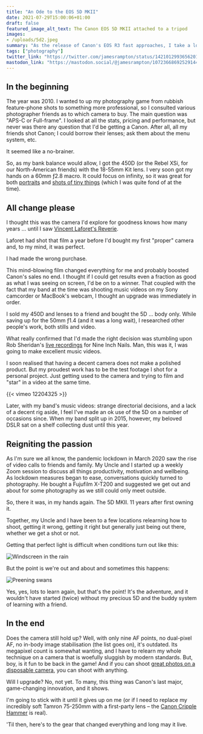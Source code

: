 ```yaml
---
title: "An Ode to the EOS 5D MKII"
date: 2021-07-29T15:00:06+01:00
draft: false
featured_image_alt_text: The Canon EOS 5D MKII attached to a tripod
images:
- /uploads/5d2.jpeg
summary: "As the release of Canon's EOS R3 fast approaches, I take a look back and reignite my love for what started it all: the game-changer; the Canon EOS 5D MKII."
tags: ["photography"]
twitter_link: "https://twitter.com/jamesrampton/status/1421012993656201220"
mastodon_link: "https://mastodon.social/@jamesrampton/107236686925291447"
---
```

## In the beginning
The year was 2010. I wanted to up my photography game from rubbish feature-phone shots to something more professional, so I consulted various photographer friends as to which camera to buy. The main question was "APS-C or Full-frame". I looked at all the stats, pricing and performance, but never was there any question that I'd be getting a Canon. After all, all my friends shot Canon; I could borrow their lenses; ask them about the menu system, etc.

It seemed like a no-brainer.

So, as my bank balance would allow, I got the 450D (or the Rebel XSi, for our North-American friends) with the 18-55mm Kit lens. I very soon got my hands on a 60mm ƒ2.8 macro. It could focus on infinity, so it was great for both [portraits](https://www.flickr.com/photos/jamesrampton/4643382184/) and [shots of tiny things](https://www.flickr.com/photos/jamesrampton/4392554920/) (which I was quite fond of at the time).

## All change please 
I thought this was the camera I'd explore for goodness knows how many years &hellip; until I saw [Vincent Laforet's Reverie](https://vimeo.com/7151244).

Laforet had shot that film a year before I'd bought my first "proper" camera and, to my mind, it was perfect.

I had made the wrong purchase.

This mind-blowing film changed everything for me and probably boosted Canon's sales no end. I thought if I could get results even a fraction as good as what I was seeing on screen, I'd be on to a winner. That coupled with the fact that my band at the time was shooting music videos on my Sony camcorder or MacBook's webcam, I thought an upgrade was immediately in order. 

I sold my 450D and lenses to a friend and bought the 5D &hellip; body only. While saving up for the 50mm ƒ1.4 (and it was a long wait), I researched other people's work, both stills and video.

What really confirmed that I'd made the right decision was stumbling upon Rob Sheridan's [live recordings](https://www.youtube.com/watch?v=mWH_4UZ_mfQ) for Nine Inch Nails. Man, this was it, I was going to make excellent music videos.

I soon realised that having a decent camera does not make a polished product. But my proudest work has to be the test footage I shot for a personal project. Just getting used to the camera and trying to film and "star" in a video at the same time.

{{< vimeo 12204325 >}}

Later, with my band's music videos: strange directorial decisions, and a lack of a decent rig aside, I feel I've made an ok use of the 5D on a number of occasions since. When my band split up in 2015, however, my beloved DSLR sat on a shelf collecting dust until this year.

## Reigniting the passion
As I'm sure we all know, the pandemic lockdown in March 2020 saw the rise of video calls to friends and family. My Uncle and I started up a weekly Zoom session to discuss all things productivity, motivation and wellbeing. As lockdown measures began to ease, conversations quickly turned to photography. He bought a Fujufilm X-T200 and suggested we get out and about for some photography as we still could only meet outside.

So, there it was, in my hands again. The 5D MKII. 11 years after first owning it.

Together, my Uncle and I have been to a few locations relearning how to shoot, getting it wrong, getting it right but generally just being out there, whether we get a shot or not.

Getting that perfect light is difficult when conditions turn out like this:

![Windscreen in the rain](/uploads/_MG_0051.jpeg)

But the point is we're out and about and sometimes this happens:

![Preening swans](/uploads/_MG_0026.jpeg)

Yes, yes, lots to learn again, but that's the point! It's the adventure, and it wouldn't have started (twice) without my precious 5D and the buddy system of learning with a friend.

## In the end
Does the camera still hold up? Well, with only nine AF points, no dual-pixel AF, no in-body image stabilisation (the list goes on), it's outdated. Its megapixel count is somewhat wanting, and I have to relearn my whole technique on a camera that is woefully sluggish by modern standards. But, boy, is it fun to be back in the game! And if you can shoot [great photos on a disposable camera](https://indoek.com/article/27-frames-scott-soens/), you can shoot with anything.

Will I upgrade? No, not yet. To many, this thing was Canon's last major, game-changing innovation, and it shows.

I'm going to stick with it until it gives up on me (or if I need to replace my incredibly soft Tamron 75-250mm with a first-party lens – the [Canon Cripple Hammer](https://www.youtube.com/watch?v=4cBIccL7pfg) is real).

'Til then, here's to the gear that changed everything and long may it live.
